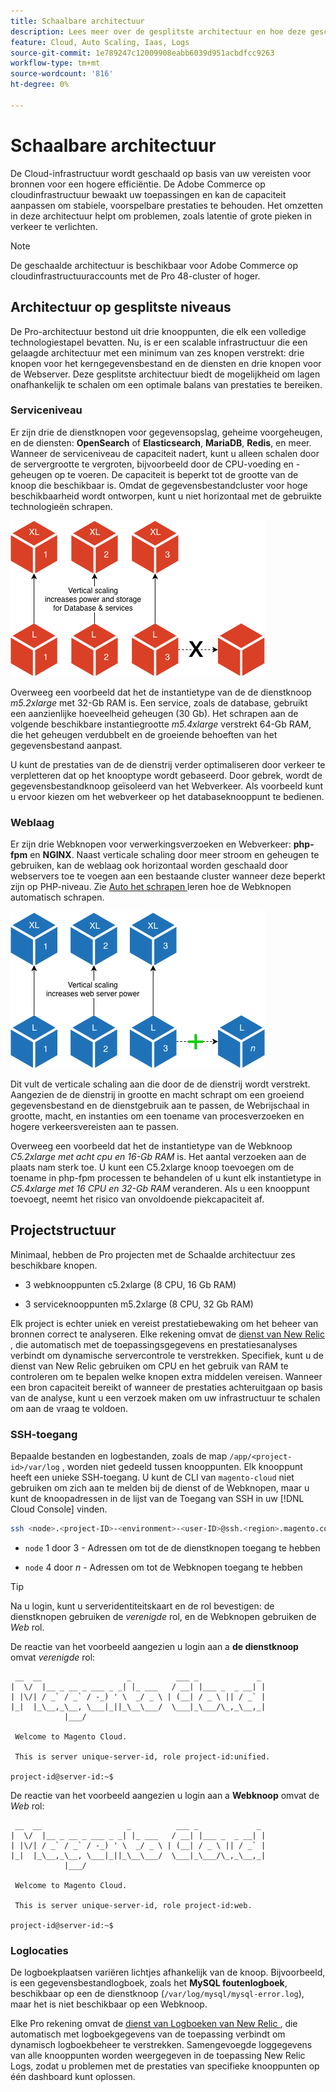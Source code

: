 ```yaml
---
title: Schaalbare architectuur
description: Lees meer over de gesplitste architectuur en hoe deze geschaald kan worden uitgebreid om aan de vraag te voldoen.
feature: Cloud, Auto Scaling, Iaas, Logs
source-git-commit: 1e789247c12009908eabb6039d951acbdfcc9263
workflow-type: tm+mt
source-wordcount: '816'
ht-degree: 0%

---
```


# Schaalbare architectuur

De Cloud-infrastructuur wordt geschaald op basis van uw vereisten voor bronnen voor een hogere efficiëntie. De Adobe Commerce op cloudinfrastructuur bewaakt uw toepassingen en kan de capaciteit aanpassen om stabiele, voorspelbare prestaties te behouden. Het omzetten in deze architectuur helpt om problemen, zoals latentie of grote pieken in verkeer te verlichten.

>[!NOTE]
>
>De geschaalde architectuur is beschikbaar voor Adobe Commerce op cloudinfrastructuuraccounts met de Pro 48-cluster of hoger.

## Architectuur op gesplitste niveaus

De Pro-architectuur bestond uit drie knooppunten, die elk een volledige technologiestapel bevatten. Nu, is er een scalable infrastructuur die een gelaagde architectuur met een minimum van zes knopen verstrekt: drie knopen voor het kerngegevensbestand en de diensten en drie knopen voor de Webserver. Deze gesplitste architectuur biedt de mogelijkheid om lagen onafhankelijk te schalen om een optimale balans van prestaties te bereiken.

### Serviceniveau

Er zijn drie de dienstknopen voor gegevensopslag, geheime voorgeheugen, en de diensten: **OpenSearch** of **Elasticsearch**, **MariaDB**, **Redis**, en meer. Wanneer de serviceniveau de capaciteit nadert, kunt u alleen schalen door de servergrootte te vergroten, bijvoorbeeld door de CPU-voeding en -geheugen op te voeren. De capaciteit is beperkt tot de grootte van de knoop die beschikbaar is. Omdat de gegevensbestandcluster voor hoge beschikbaarheid wordt ontworpen, kunt u niet horizontaal met de gebruikte technologieën schrapen.

![ het rij schrapen van de Dienst ](../../assets/scaling-service.png)

Overweeg een voorbeeld dat het de instantietype van de de dienstknoop _m5.2xlarge_ met 32-Gb RAM is. Een service, zoals de database, gebruikt een aanzienlijke hoeveelheid geheugen (30 Gb). Het schrapen aan de volgende beschikbare instantiegrootte _m5.4xlarge_ verstrekt 64-Gb RAM, die het geheugen verdubbelt en de groeiende behoeften van het gegevensbestand aanpast.

U kunt de prestaties van de de dienstrij verder optimaliseren door verkeer te verpletteren dat op het knooptype wordt gebaseerd. Door gebrek, wordt de gegevensbestandknoop geïsoleerd van het Webverkeer. Als voorbeeld kunt u ervoor kiezen om het webverkeer op het databaseknooppunt te bedienen.

### Weblaag

Er zijn drie Webknopen voor verwerkingsverzoeken en Webverkeer: **php-fpm** en **NGINX**. Naast verticale schaling door meer stroom en geheugen te gebruiken, kan de weblaag ook horizontaal worden geschaald door webservers toe te voegen aan een bestaande cluster wanneer deze beperkt zijn op PHP-niveau. Zie [ Auto het schrapen ](autoscaling.md) leren hoe de Webknopen automatisch schrapen.

![ het rij schrapen van het Web ](../../assets/scaling-web.png)

Dit vult de verticale schaling aan die door de de dienstrij wordt verstrekt. Aangezien de de dienstrij in grootte en macht schrapt om een groeiend gegevensbestand en de dienstgebruik aan te passen, de Webrijschaal in grootte, macht, en instanties om een toename van procesverzoeken en hogere verkeersvereisten aan te passen.

Overweeg een voorbeeld dat het de instantietype van de Webknoop _C5.2xlarge met acht cpu en 16-Gb RAM_ is. Het aantal verzoeken aan de plaats nam sterk toe. U kunt een C5.2xlarge knoop toevoegen om de toename in php-fpm processen te behandelen of u kunt elk instantietype in _C5.4xlarge met 16 CPU en 32-Gb RAM_ veranderen. Als u een knooppunt toevoegt, neemt het risico van onvoldoende piekcapaciteit af.

## Projectstructuur

Minimaal, hebben de Pro projecten met de Schaalde architectuur zes beschikbare knopen.

- 3 webknooppunten c5.2xlarge (8 CPU, 16 Gb RAM)

- 3 serviceknooppunten m5.2xlarge (8 CPU, 32 Gb RAM)

Elk project is echter uniek en vereist prestatiebewaking om het beheer van bronnen correct te analyseren. Elke rekening omvat de [ dienst van New Relic ](../monitor/new-relic-service.md), die automatisch met de toepassingsgegevens en prestatiesanalyses verbindt om dynamische servercontrole te verstrekken. Specifiek, kunt u de dienst van New Relic gebruiken om CPU en het gebruik van RAM te controleren om te bepalen welke knopen extra middelen vereisen. Wanneer een bron capaciteit bereikt of wanneer de prestaties achteruitgaan op basis van de analyse, kunt u een verzoek maken om uw infrastructuur te schalen om aan de vraag te voldoen.

### SSH-toegang

Bepaalde bestanden en logbestanden, zoals de map `/app/<project-id>/var/log` , worden niet gedeeld tussen knooppunten. Elk knooppunt heeft een unieke SSH-toegang. U kunt de CLI van `magento-cloud` niet gebruiken om zich aan te melden bij de dienst of de Webknopen, maar u kunt de knoopadressen in de lijst van de Toegang van SSH in uw [!DNL Cloud Console] vinden.

```bash
ssh <node>.<project-ID>-<environment>-<user-ID>@ssh.<region>.magento.com
```

- `node` 1 door 3 - Adressen om tot de de dienstknopen toegang te hebben

- `node` 4 door _n_ - Adressen om tot de Webknopen toegang te hebben

>[!TIP]
>
>Na u login, kunt u serveridentiteitskaart en de rol bevestigen: de dienstknopen gebruiken de _verenigde_ rol, en de Webknopen gebruiken de _Web_ rol.

De reactie van het voorbeeld aangezien u login aan a **de dienstknoop** omvat _verenigde_ rol:

```
 __  __                   _          ___ _             _
|  \/  |__ _ __ _ ___ _ _| |_ ___   / __| |___ _  _ __| |
| |\/| / _` / _` / -_) ' \  _/ _ \ | (__| / _ \ || / _` |
|_|  |_\__,_\__, \___|_||_\__\___/  \___|_\___/\_,_\__,_|
            |___/

 Welcome to Magento Cloud.

 This is server unique-server-id, role project-id:unified.

project-id@server-id:~$
```

De reactie van het voorbeeld aangezien u login aan a **Webknoop** omvat de _Web_ rol:

```
 __  __                   _          ___ _             _
|  \/  |__ _ __ _ ___ _ _| |_ ___   / __| |___ _  _ __| |
| |\/| / _` / _` / -_) ' \  _/ _ \ | (__| / _ \ || / _` |
|_|  |_\__,_\__, \___|_||_\__\___/  \___|_\___/\_,_\__,_|
            |___/

 Welcome to Magento Cloud.

 This is server unique-server-id, role project-id:web.

project-id@server-id:~$
```

### Loglocaties

De logboekplaatsen variëren lichtjes afhankelijk van de knoop. Bijvoorbeeld, is een gegevensbestandlogboek, zoals het **MySQL foutenlogboek**, beschikbaar op een de dienstknoop (`/var/log/mysql/mysql-error.log`), maar het is niet beschikbaar op een Webknoop.

Elke Pro rekening omvat de [ dienst van Logboeken van New Relic ](../monitor/new-relic-service.md), die automatisch met logboekgegevens van de toepassing verbindt om dynamisch logboekbeheer te verstrekken. Samengevoegde loggegevens van alle knooppunten worden weergegeven in de toepassing New Relic Logs, zodat u problemen met de prestaties van specifieke knooppunten op één dashboard kunt oplossen.
